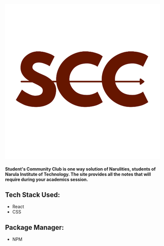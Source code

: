 
![alt text](./src/Assets/SCC.svg)

#### Student's Community Club is one way solution of Narulities, students of Narula Institute of Technology. The site provides all the notes that will require during your academics session.

## Tech Stack Used:
- React
- CSS

## Package Manager:
- NPM



